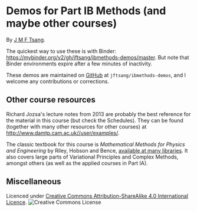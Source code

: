 # Demos for Part IB Methods (and maybe other courses)

By [J M F Tsang](j.m.f.tsang@cantab.net). 

The quickest way to use these is with Binder:
https://mybinder.org/v2/gh/jftsang/ibmethods-demos/master. But note that
Binder environments expire after a few minutes of inactivity.

These demos are maintained on
[GitHub](https://github.com/jftsang/ibmethods-demos) at
`jftsang/ibmethods-demos`, and I welcome any contributions or
corrections.


## Other course resources

Richard Jozsa's lecture notes from 2013 are probably the best reference
for the material in this course (but check the Schedules). They can be
found (together with many other resources for other courses) at
http://www.damtp.cam.ac.uk//user/examples/.

The classic textbook for this course is _Mathematical Methods for
Physics and Engineering_ by Riley, Hobson and Bence, [available at many
libraries](https://idiscover.lib.cam.ac.uk/primo-explore/search?query=any,contains,Riley%20Hobson%20Bence&tab=cam_lib_coll&search_scope=SCOP_CAM_ALL&sortby=rank&vid=44CAM_PROD&facet=frbrgroupid,include,66912111&lang=en_US&offset=0).
It also covers large parts of Variational Principles and Complex
Methods, amongst others (as well as the applied courses in Part IA).


## Miscellaneous

Licenced under [Creative Commons Attribution-ShareAlike 4.0
International Licence](http://creativecommons.org/licenses/by-sa/4.0).
![Creative Commons License](https://i.creativecommons.org/l/by-sa/4.0/88x31.png)
